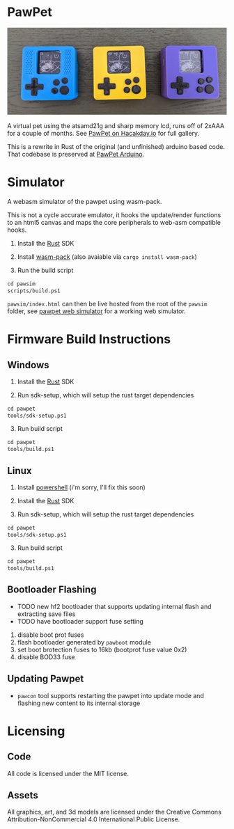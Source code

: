 # PawPet

![PawPet](pawpets.png)

A virtual pet using the atsamd21g and sharp memory lcd, runs off of 2xAAA for a couple of months. 
See [PawPet on Hacakday.io](https://hackaday.io/project/183032-paw-pet) for full gallery.

This is a rewrite in Rust of the original (and unfinished) arduino based code. That codebase is preserved at [PawPet Arduino](https://github.com/NanoCodeBug/pawpet-arduino).

# Simulator
A webasm simulator of the pawpet using wasm-pack.

This is not a cycle accurate emulator, it hooks the update/render functions to an html5 canvas and maps the core peripherals to web-asm compatible hooks.

1. Install the [Rust](https://www.rust-lang.org/tools/install) SDK

2. Install [wasm-pack](https://rustwasm.github.io/wasm-pack/) (also avaiable via `cargo install wasm-pack`)

3. Run the build script
```
cd pawsim
scripts/build.ps1
```

`pawsim/index.html` can then be live hosted from the root of the `pawsim` folder, see [pawpet web simulator](https://www.nanocodebug.com/pawpet/index.html) for a working web simulator. 

# Firmware Build Instructions

## Windows
1. Install the [Rust](https://www.rust-lang.org/tools/install) SDK

2. Run sdk-setup, which will setup the rust target dependencies
```
cd pawpet
tools/sdk-setup.ps1
```

3. Run build script
```
cd pawpet
tools/build.ps1
```

## Linux
1. Install [powershell](https://learn.microsoft.com/en-us/powershell/scripting/install/installing-powershell-on-linux?view=powershell-7.3) (i'm sorry, I'll fix this soon)

2. Install the [Rust](https://www.rust-lang.org/tools/install) SDK

2. Run sdk-setup, which will setup the rust target dependencies
```
cd pawpet
tools/sdk-setup.ps1
```

3. Run build script
```
cd pawpet
tools/build.ps1
```

## Bootloader Flashing
- TODO new hf2 bootloader that supports updating internal flash and extracting save files
- TODO have bootloader support fuse setting

1. disable boot prot fuses
2. flash bootloader generated by `pawboot` module
3. set boot brotection fuses to 16kb (bootprot fuse value 0x2)
4. disable BOD33 fuse 

## Updating Pawpet
- `pawcon` tool supports restarting the pawpet into update mode and flashing new content to its internal storage

# Licensing 

## Code
All code is licensed under the MIT license.

## Assets
All graphics, art, and 3d models are licensed under the Creative Commons Attribution-NonCommercial 4.0 International Public License.